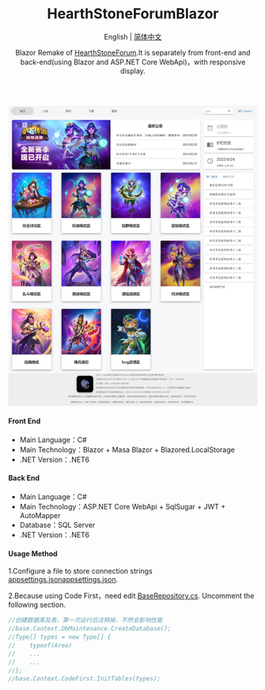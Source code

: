 <h1 align="center">HearthStoneForumBlazor</h1>

<div align="center">

English | [简体中文](./README.md)

Blazor Remake of [HearthStoneForum](https://github.com/Yu-Core/HearthstoneForum).It is separately from front-end and back-end(using Blazor and ASP.NET Core WebApi)，with responsive display.

<br/>

<br/>

![输入图片说明](Images/%E7%BD%91%E9%A1%B5%E6%8D%95%E8%8E%B7_24-9-2022_101824_localhost.jpeg)

</div>

#### Front End

- Main Language：C#
- Main Technology：Blazor + Masa Blazor + Blazored.LocalStorage
- .NET Version：.NET6

#### Back End

- Main Language：C#
- Main Technology：ASP.NET Core WebApi + SqlSugar + JWT + AutoMapper
- Database：SQL Server
- .NET Version：.NET6

#### Usage Method

1.Configure a file to store connection strings [appsettings.json](./HearthStoneForum.WebApi/appsettings.json)[appsettings.json](./HearthStoneForum.JWT/appsettings.json).

2.Because using Code First，need edit [BaseRepository.cs](./HearthStoneForum.Repository/BaseRepository.cs). Uncomment the following section.

```C#
//创建数据库及表，第一次运行后注释掉，不然会影响性能
//base.Context.DbMaintenance.CreateDatabase();
//Type[] types = new Type[] { 
//    typeof(Area)
//    ...
//    ...
//};
//base.Context.CodeFirst.InitTables(types);
```
